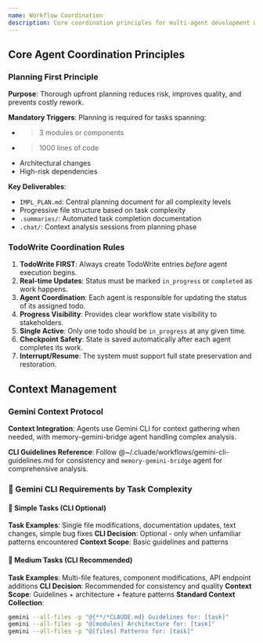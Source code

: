 ```yaml
---
name: Workflow Coordination
description: Core coordination principles for multi-agent development workflows
---
```

## Core Agent Coordination Principles

### Planning First Principle

**Purpose**: Thorough upfront planning reduces risk, improves quality, and prevents costly rework.

**Mandatory Triggers**: Planning is required for tasks spanning:
- >3 modules or components
- >1000 lines of code 
- Architectural changes
- High-risk dependencies

**Key Deliverables**:
- `IMPL_PLAN.md`: Central planning document for all complexity levels
- Progressive file structure based on task complexity
- `.summaries/`: Automated task completion documentation
- `.chat/`: Context analysis sessions from planning phase

### TodoWrite Coordination Rules

1.  **TodoWrite FIRST**: Always create TodoWrite entries *before* agent execution begins.
2.  **Real-time Updates**: Status must be marked `in_progress` or `completed` as work happens.
3.  **Agent Coordination**: Each agent is responsible for updating the status of its assigned todo.
4.  **Progress Visibility**: Provides clear workflow state visibility to stakeholders.
5.  **Single Active**: Only one todo should be `in_progress` at any given time.
6.  **Checkpoint Safety**: State is saved automatically after each agent completes its work.
7.  **Interrupt/Resume**: The system must support full state preservation and restoration.

## Context Management

### Gemini Context Protocol
**Context Integration**: Agents use Gemini CLI for context gathering when needed, with memory-gemini-bridge agent handling complex analysis.

**CLI Guidelines Reference**: Follow @~/.cluade/workflows/gemini-cli-guidelines.md for consistency and `memory-gemini-bridge` agent for comprehensive analysis.

### 🎯 Gemini CLI Requirements by Task Complexity

#### 🚀 Simple Tasks (CLI Optional)
**Task Examples**: Single file modifications, documentation updates, text changes, simple bug fixes
**CLI Decision**: Optional - only when unfamiliar patterns encountered
**Context Scope**: Basic guidelines and patterns

#### 🎯 Medium Tasks (CLI Recommended)  
**Task Examples**: Multi-file features, component modifications, API endpoint additions
**CLI Decision**: Recommended for consistency and quality
**Context Scope**: Guidelines + architecture + feature patterns
**Standard Context Collection**:
```bash
gemini --all-files -p "@{**/*CLAUDE.md} Guidelines for: [task]"
gemini --all-files -p "@[modules] Architecture for: [task]"
gemini --all-files -p "@[files] Patterns for: [task]"
```